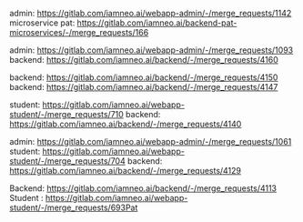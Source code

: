 admin: https://gitlab.com/iamneo.ai/webapp-admin/-/merge_requests/1142
microservice pat: https://gitlab.com/iamneo.ai/backend-pat-microservices/-/merge_requests/166


admin: https://gitlab.com/iamneo.ai/webapp-admin/-/merge_requests/1093
backend: https://gitlab.com/iamneo.ai/backend/-/merge_requests/4160

backend: https://gitlab.com/iamneo.ai/backend/-/merge_requests/4150
backend: https://gitlab.com/iamneo.ai/backend/-/merge_requests/4147

student: https://gitlab.com/iamneo.ai/webapp-student/-/merge_requests/710
backend: https://gitlab.com/iamneo.ai/backend/-/merge_requests/4140

admin: https://gitlab.com/iamneo.ai/webapp-admin/-/merge_requests/1061
student: https://gitlab.com/iamneo.ai/webapp-student/-/merge_requests/704
backend: https://gitlab.com/iamneo.ai/backend/-/merge_requests/4129


Backend: https://gitlab.com/iamneo.ai/backend/-/merge_requests/4113
Student : https://gitlab.com/iamneo.ai/webapp-student/-/merge_requests/693Pat

